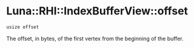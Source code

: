 # Luna::RHI::IndexBufferView::offset

```c++
usize offset
```

The offset, in bytes, of the first vertex from the beginning of the buffer. 

